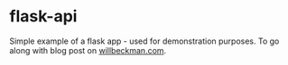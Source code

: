# flask-api

Simple example of a flask app - used for demonstration purposes. To go along with blog post on [willbeckman.com](https://willbeckman.com/flask-api).
